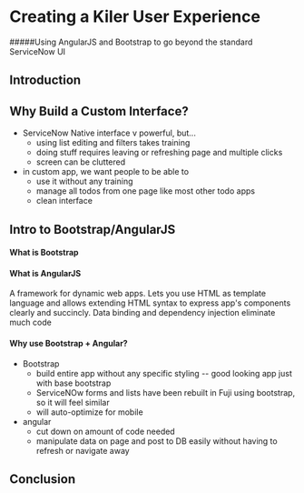 # Creating a Kiler User Experience
#####Using AngularJS and Bootstrap to go beyond the standard ServiceNow UI

## Introduction



## Why Build a Custom Interface?

* ServiceNow Native interface v powerful, but...
    - using list editing and filters takes training
    - doing stuff requires leaving or refreshing page and multiple clicks
    - screen can be cluttered
* in custom app, we want people to be able to
    - use it without any training
    - manage all todos from one page like most other todo apps
    - clean interface

## Intro to Bootstrap/AngularJS

#### What is Bootstrap

#### What is AngularJS

A framework for dynamic web apps. Lets you use HTML as template language and allows extending HTML syntax to express app's components clearly and succincly. Data binding and dependency injection eliminate much code

#### Why use Bootstrap + Angular?
* Bootstrap
    - build entire app without any specific styling -- good looking app just with base bootstrap
    - ServiceNOw forms and lists have been rebuilt in Fuji using bootstrap, so it will feel similar
    - will auto-optimize for mobile
* angular
    - cut down on amount of code needed
    - manipulate data on page and post to DB easily without having to refresh or navigate away

## Conclusion